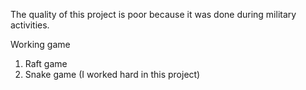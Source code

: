 The quality of this project is poor because it was done during military activities.

Working game
1. Raft game
2. Snake game (I worked hard in this project)
